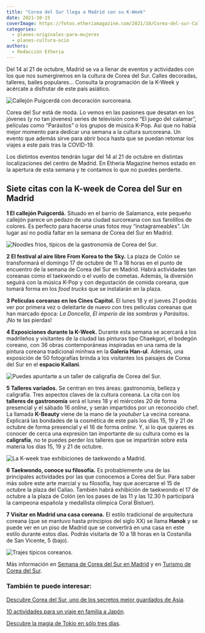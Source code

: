```yaml
---
title: "Corea del Sur llega a Madrid con su K-Week"
date: 2021-10-15
coverImage: https://fotos.etheriamagazine.com/2021/10/Corea-del-sur-Callejon-Puigcerda.jpg
categories: 
  - planes-originales-para-mujeres
  - planes-cultura-ocio
authors: 
  - Redacción Etheria
---
```


Del 14 al 21 de octubre, Madrid se va a llenar de eventos y actividades con los que nos sumergiremos en la cultura de Corea del Sur. Calles decoradas, talleres, bailes populares… Consulta la programación de la K-Week y acércate a disfrutar de este país asiático.

![Callejón Puigcerdá con decoración surcoreana.](https://fotos.etheriamagazine.com/2021/10/Corea-del-sur-Callejon-Puigcerda.jpg "Callejón Puigcerdá con decoración surcoreana. © Turismo de Corea")

Corea del Sur está de moda. Lo vemos en las pasiones que desatan en los jóvenes (y no 
tan jóvenes) series de televisión como “El juego del calamar”, películas como 
“Parásitos” o los grupos de música K-Pop. Así que no había mejor momento para dedicar 
una semana a la cultura surcoreana. Un evento que además sirve para abrir boca hasta que 
se puedan retomar los viajes a este país tras la COVID-19. 

Los distintos eventos tendrán lugar del 14 al 21 de octubre en distintas localizaciones 
del centro de Madrid. En Etheria Magazine hemos estado en la apertura de esta semana y 
te contamos lo que no puedes perderte. 

## Siete citas con la K-week de Corea del Sur en Madrid

**1 El callejón Puigcerdá.** Situado en el barrio de Salamanca, este pequeño callejón 
parece un pedazo de una ciudad surcoreana con sus farolillos de colores. Es perfecto 
para hacerse unas fotos muy “instagrameables”. Un lugar así no podía faltar en la semana 
de Corea del Sur en Madrid. 

![Noodles fríos, típicos de la gastronomía de Corea del Sur.](https://fotos.etheriamagazine.com/2021/10/corea-del-sur-gastronomia.jpg "Noodles fríos, típicos de la gastronomía de Corea del Sur.")

**2 El festival al aire libre From Korea to the Sky.** La plaza de Colón se transformará 
el domingo 17 de octubre de 11 a 18 horas en el punto de encuentro de la semana de Corea 
del Sur en Madrid. Habrá actividades tan coreanas como el taekwondo o el vuelo de 
cometas. Además, la diversión seguirá con la música K-Pop y con degustación de comida 
coreana, que tomará forma en los _food trucks_ que se instalarán en la plaza. 

**3 Películas coreanas en los Cines Capitol.** El lunes 18 y el jueves 21 podrás ver por 
primera vez o deleitarte de nuevo con tres películas coreanas que han marcado época: _La 
Doncella_, _El imperio de las sombras_ y _Parásitos_. ¡No te las pierdas! 

**4 Exposiciones durante la K-Week.** Durante esta semana se acercará a los madrileños y 
visitantes de la ciudad las pinturas tipo Chaekgori, el bodegón coreano, con 36 obras 
contemporáneas inspiradas en una rama de la pintura coreana tradicional minhwa en la 
**Galería Han-ul**. Además, una exposición de 50 fotografías brinda a los visitantes los 
paisajes de Corea del Sur en el **espacio Kailani**. 

![Puedes apuntarte a un taller de caligrafía de Corea del Sur.](https://fotos.etheriamagazine.com/2021/10/corea-del-sur-caligrafia.jpg "Puedes apuntarte a un taller de caligrafía de Corea del Sur.")

**5 Talleres variados.** Se centran en tres áreas: gastronomía, belleza y caligrafía. 
Tres aspectos claves de la cultura coreana. La cita con los **talleres de gastronomía** 
será el lunes 18 y el miércoles 20 de forma presencial y el sábado 16 _online_, y serán 
impartidos por un reconocido chef. La llamada **K-Beauty** viene de la mano de la 
_youtuber_ La vecina coreana. Explicará las bondades de la cosmética de este país los 
días 15, 19 y 21 de octubre de forma presencial y el 16 de forma _online_. Y, si lo que 
quieres es conocer de cerca una expresión tan importante de su cultura como es la 
**caligrafía**, no te puedes perder los talleres que se impartirán sobre esta materia 
los días 15, 19 y 21 de octubre. 

![La K-week trae exhibiciones de taekwondo a Madrid.](https://fotos.etheriamagazine.com/2021/10/corea-del-sur-taekwondo.jpg "La K-week trae exhibiciones de taekwondo a Madrid.")

**6 Taekwondo, conoce su filosofía.** Es probablemente una de las principales 
actividades por las que conocemos a Corea del Sur. Para saber más sobre este arte 
marcial y su filosofía, hay que acercarse el 15 de octubre la plaza del Callao. También 
habrá exhibición de taekwondo el 17 de octubre a la plaza de Colón (en los pases de las 
11 y las 12.30 h participará la campeona española y medallista olímpica Coral Bistuer). 

**7 Visitar en Madrid una casa coreana.** El estilo tradicional de arquitectura coreana 
(que se mantuvo hasta principios del siglo XX) se llama **Hanok** y se puede ver en un 
piso de Madrid que se convertirá en una casa en este estilo durante estos días. Podrás 
visitarla de 10 a 18 horas en la Costanilla de San Vicente, 5 (bajo). 

![Trajes típicos coreanos.](https://fotos.etheriamagazine.com/2021/10/corea-del-sur-traje-tradicional.jpg "Trajes típicos coreanos.")

Más información en [Semana de Corea del Sur en Madrid](https://k-week.com) y en [Turismo 
de Corea del Sur](http://www.visitkorea.or.kr). 

### También te puede interesar:

[Descubre Corea del Sur, uno de los secretos mejor guardados de 
Asia](https://etheriamagazine.com/2021/01/14/que-ver-hacer-en-corea-del-sur/). 

[10 actividades para un viaje en familia a 
Japón](https://etheriamagazine.com/2019/11/21/10-actividades-para-un-viaje-en-familia-a-japon/). 

[Descubre la magia de Tokio en sólo tres 
días](https://etheriamagazine.com/2021/07/28/que-hacer-3-dias-en-tokio-viajes-mujeres/).
